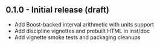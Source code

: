 ## 0.1.0 - Initial release (draft)

- Add Boost-backed interval arithmetic with units support
- Add discipline vignettes and prebuilt HTML in inst/doc
- Add vignette smoke tests and packaging cleanups
